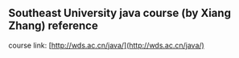 ## Southeast University java course (by Xiang Zhang) reference
course link: [http://wds.ac.cn/java/](http://wds.ac.cn/java/)